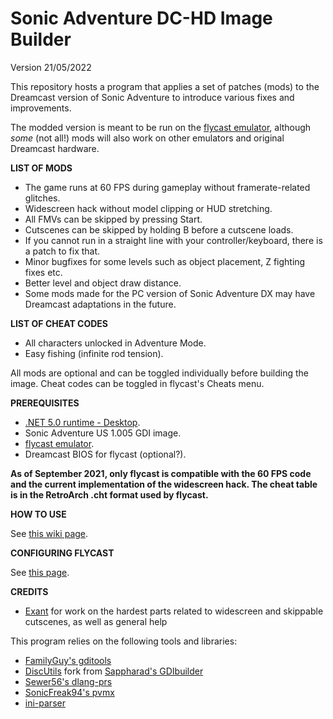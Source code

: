 # Sonic Adventure DC-HD Image Builder

Version 21/05/2022

This repository hosts a program that applies a set of patches (mods) to the Dreamcast version of Sonic Adventure to introduce various fixes and improvements.

The modded version is meant to be run on the [flycast emulator](https://flyinghead.github.io/flycast-builds), although *some* (not all!) mods will also work on other emulators and original Dreamcast hardware.

**LIST OF MODS**

- The game runs at 60 FPS during gameplay without framerate-related glitches.
- Widescreen hack without model clipping or HUD stretching.
- All FMVs can be skipped by pressing Start.
- Cutscenes can be skipped by holding B before a cutscene loads.
- If you cannot run in a straight line with your controller/keyboard, there is a patch to fix that.
- Minor bugfixes for some levels such as object placement, Z fighting fixes etc.
- Better level and object draw distance.
- Some mods made for the PC version of Sonic Adventure DX may have Dreamcast adaptations in the future.

**LIST OF CHEAT CODES**
- All characters unlocked in Adventure Mode.
- Easy fishing (infinite rod tension).


All mods are optional and can be toggled individually before building the image. Cheat codes can be toggled in flycast's Cheats menu.


**PREREQUISITES**

- [.NET 5.0 runtime - Desktop](https://dotnet.microsoft.com/download/dotnet/thank-you/runtime-desktop-5.0.10-windows-x86-installer).
- Sonic Adventure US 1.005 GDI image.
- [flycast emulator](https://flyinghead.github.io/flycast-builds/).
- Dreamcast BIOS for flycast (optional?).

**As of September 2021, only flycast is compatible with the 60 FPS code and the current implementation of the widescreen hack. The cheat table is in the RetroArch .cht format used by flycast.**

**HOW TO USE**

See [this wiki page](https://github.com/PiKeyAr/sa1-dc-hd/wiki/Using-Sonic-Adventure-Image-Builder).

**CONFIGURING FLYCAST**

See [this page](https://github.com/PiKeyAr/sa1-dc-hd/wiki/Configuring-flycast-for-the-modded-image).

**CREDITS**

- [Exant](https://github.com/Exant64) for work on the hardest parts related to widescreen and skippable cutscenes, as well as general help

This program relies on the following tools and libraries:
- [FamilyGuy's gditools](https://sourceforge.net/projects/dcisotools/)
- [DiscUtils](https://github.com/DiscUtils/DiscUtils) fork from [Sappharad's GDIbuilder](https://github.com/Sappharad/GDIbuilder)
- [Sewer56's dlang-prs](https://github.com/Sewer56/dlang-prs)
- [SonicFreak94's pvmx](https://github.com/michael-fadely/pvmx)
- [ini-parser](https://github.com/rickyah/ini-parser)
